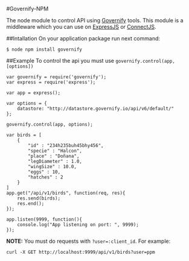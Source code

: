 #Governify-NPM 

The node module to control API using [Governify](http://governify.io) tools. This module is a middleware which you can use on [ExpressJS](http://expressjs.com/es/) or [ConnectJS](https://github.com/senchalabs/connect).

##Intallation
On your application package run next command:

```
$ node npm install governify
```

##Example
To control the api you must use ```governify.control(app, [options])```

```
var governify = require('governify');
var express = require('express');

var app = express();

var options = {
	datastore: "http://datastore.governify.io/api/v6/default/"
};

governify.control(app, options);

var birds = [
	{
		"id" : "234h235buh45bhy456",
		"specie" : "Halcon",
		"place" : "Doñana",
		"legDiameter" : 1.0,
		"wingSize" : 10.0,
		"eggs" : 10,
		"hatches" : 2
	}
]
app.get("/api/v1/birds", function(req, res){
	res.send(birds);
	res.end();
});

app.listen(9999, function(){
	console.log("App listening on port: ", 9999);
});
```

**NOTE:** You must do requests with ```?user=:client_id```. For example: 
```
curl -X GET http://localhost:9999/api/v1/birds?user=ppm
``` 
